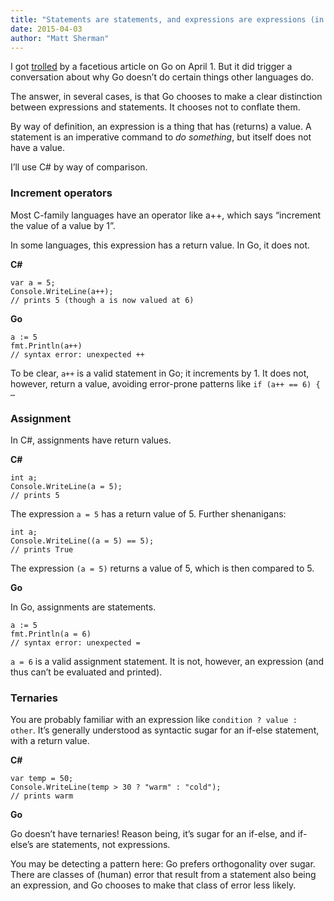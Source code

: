 ```yaml
---
title: "Statements are statements, and expressions are expressions (in Go)"
date: 2015-04-03
author: "Matt Sherman"
---
```


I got [trolled](https://twitter.com/clipperhouse/status/583393327757860864) by a facetious article on Go on April 1. But it did trigger a conversation about why Go doesn’t do certain things other languages do.

The answer, in several cases, is that Go chooses to make a clear distinction between expressions and statements. It chooses not to conflate them.

By way of definition, an expression is a thing that has (returns) a value. A statement is an imperative command to _do something_, but itself does not have a value.

I’ll use C# by way of comparison.

### Increment operators

Most C-family languages have an operator like a++, which says “increment the value of a value by 1”.

In some languages, this expression has a return value. In Go, it does not.

**C#**

```
var a = 5;  
Console.WriteLine(a++);  
// prints 5 (though a is now valued at 6)
```

**Go**

```
a := 5  
fmt.Println(a++)  
// syntax error: unexpected ++
```

To be clear, `a++` is a valid statement in Go; it increments by 1. It does not, however, return a value, avoiding error-prone patterns like `if (a++ == 6) { …`

### Assignment

In C#, assignments have return values.

**C#**

```
int a;  
Console.WriteLine(a = 5);  
// prints 5
```

The expression `a = 5` has a return value of 5. Further shenanigans:

```
int a;  
Console.WriteLine((a = 5) == 5);  
// prints True
```

The expression `(a = 5)` returns a value of 5, which is then compared to 5.

**Go**

In Go, assignments are statements.

```
a := 5  
fmt.Println(a = 6)  
// syntax error: unexpected =
```

`a = 6` is a valid assignment statement. It is not, however, an expression (and thus can’t be evaluated and printed).

### Ternaries

You are probably familiar with an expression like `condition ? value : other`. It’s generally understood as syntactic sugar for an if-else statement, with a return value.

**C#**

```
var temp = 50;  
Console.WriteLine(temp > 30 ? "warm" : "cold");  
// prints warm
```

**Go**

Go doesn’t have ternaries! Reason being, it’s sugar for an if-else, and if-else’s are statements, not expressions.

You may be detecting a pattern here: Go prefers orthogonality over sugar. There are classes of (human) error that result from a statement also being an expression, and Go chooses to make that class of error less likely.

